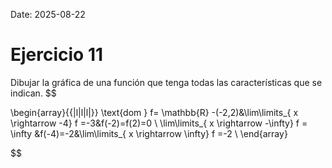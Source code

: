 Date: 2025-08-22

# Ejercicio 11

 
Dibujar la gráfica de una función que tenga todas las características que se indican.
$$

\begin{array}{{|l|l|l|}}
   \text{dom } f= \mathbb{R} -(-2,2)&\lim\limits_{ x \rightarrow  -4}  f =-3&f(-2)=f(2)=0 \\ \lim\limits_{ x \rightarrow  -\infty}  f = \infty &f(-4)=-2&\lim\limits_{ x \rightarrow  \infty}  f =-2 \\ 
\end{array}

$$